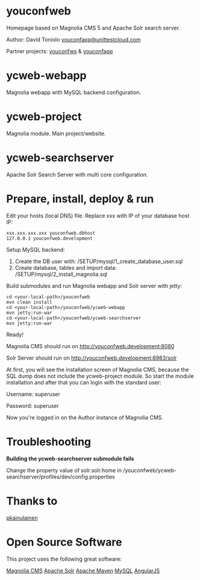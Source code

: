 youconfweb
==========

Homepage based on Magnolia CMS 5 and Apache Solr search server.

Author: David Toniolo <youconfapp@unittestcloud.com>

Partner projects: [youconfws](https://github.com/davidtoniolo/youconfws) & [youconfapp](https://github.com/davidtoniolo/youconfapp) 


ycweb-webapp
============

Magnolia webapp with MySQL backend configuration.


ycweb-project
=============

Magnolia module. Main project/website.


ycweb-searchserver
==================

Apache Solr Search Server with multi core configuration.


Prepare, install, deploy & run
==============================

Edit your hosts (local DNS) file. Replace xxx with IP of your database host IP:

	xxx.xxx.xxx.xxx youconfweb.dbhost
	127.0.0.1 youconfweb.development


Setup MySQL backend:

1. Create the DB user with: /SETUP/mysql/1_create_database_user.sql
2. Create database, tables and import data: /SETUP/mysql/2_install_magnolia.sql


Build submodules and run Magnolia webapp and Solr server with jetty:

	cd <your-local-path>/youconfweb
	mvn clean install
	cd <your-local-path>/youconfweb/ycweb-webapp
	mvn jetty:run-war
	cd <your-local-path>/youconfweb/ycweb-searchserver
	mvn jetty:run-war

Ready!

Magnolia CMS should run on http://youconfweb.development:8080

Solr Server should run on http://youconfweb.development:8983/solr


At first, you will see the installation screen of Magnolia CMS, because the SQL dump does not include the ycweb-project module.
So start the module installation and after that you can login with the standard user:

Username: superuser

Password: superuser

Now you're logged in on the Author instance of Magnolia CMS.


Troubleshooting
===============

**Building the ycweb-searchserver submodule fails**

Change the property value of solr.solr.home in <your-local-path>/youconfweb/ycweb-searchserver/profiles/dev/config.properties


Thanks to
=========

[pkainulainen](https://github.com/pkainulainen/maven-examples/tree/master/running-solr-with-maven)


Open Source Software
====================

This project uses the following great software:

[Magnolia CMS](http://www.magnolia-cms.com)
[Apache Solr](http://lucene.apache.org/solr)
[Apache Maven](http://maven.apache.org)
[MySQL](http://www.mysql.de)
[AngularJS](http://angularjs.org)
